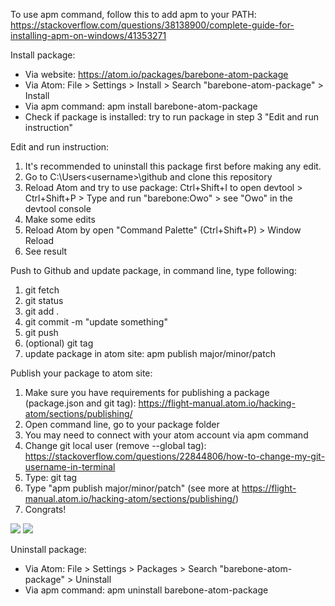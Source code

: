 To use apm command, follow this to add apm to your PATH: https://stackoverflow.com/questions/38138900/complete-guide-for-installing-apm-on-windows/41353271

Install package:
- Via website: https://atom.io/packages/barebone-atom-package
- Via Atom: File > Settings > Install > Search "barebone-atom-package" > Install
- Via apm command: apm install barebone-atom-package
- Check if package is installed: try to run package in step 3 "Edit and run instruction"

Edit and run instruction:
1. It's recommended to uninstall this package first before making any edit.
2. Go to C:\Users\<username>\github and clone this repository
3. Reload Atom and try to use package: Ctrl+Shift+I to open devtool > Ctrl+Shift+P > Type and run "barebone:Owo" > see "Owo" in the devtool console
4. Make some edits
5. Reload Atom by open "Command Palette" (Ctrl+Shift+P) > Window Reload
6. See result

Push to Github and update package, in command line, type following:
1. git fetch
2. git status
3. git add .
4. git commit -m "update something"
5. git push
6. (optional) git tag
7. update package in atom site: apm publish major/minor/patch

Publish your package to atom site:
1. Make sure you have requirements for publishing a package (package.json and git tag): https://flight-manual.atom.io/hacking-atom/sections/publishing/
2. Open command line, go to your package folder
3. You may need to connect with your atom account via apm command
4. Change git local user (remove --global tag): https://stackoverflow.com/questions/22844806/how-to-change-my-git-username-in-terminal
5. Type: git tag
6. Type "apm publish major/minor/patch" (see more at https://flight-manual.atom.io/hacking-atom/sections/publishing/)
7. Congrats!

![](https://i.imgur.com/gJ4KcxA.png)
![](https://i.imgur.com/ZiCU86o.png)

Uninstall package:
- Via Atom: File > Settings > Packages > Search "barebone-atom-package" > Uninstall
- Via apm command: apm uninstall barebone-atom-package
